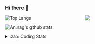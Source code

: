 ### Hi there 👋

<!--
**tao8687/tao8687** is a ✨ _special_ ✨ repository because its `README.md` (this file) appears on your GitHub profile.

Here are some ideas to get you started:

- 🔭 I’m currently working on ...
- 🌱 I’m currently learning ...
- 👯 I’m looking to collaborate on ...
- 🤔 I’m looking for help with ...
- 💬 Ask me about ...
- 📫 How to reach me: ...
- 😄 Pronouns: ...
- ⚡ Fun fact: ...
-->

<img align='right' src="https://media.giphy.com/media/M9gbBd9nbDrOTu1Mqx/giphy.gif" width="240">

  
![Top Langs](https://github-readme-stats.vercel.app/api/top-langs/?username=tao8687&layout=compact&title_color=23238E&text_color=A67D3D)

![Anurag's github stats](https://github-readme-stats.vercel.app/api?username=tao8687&show_icons=true&&text_color=A67D3D&title_color=23238E&show_icons=false&count_private=true&hide=stars)

<details>
  <summary>:zap: Coding Stats</summary>
  <br>
    
<!--START_SECTION:waka-->
![Code Time](http://img.shields.io/badge/Code%20Time-1%2C602%20hrs%2034%20mins-blue)

![Profile Views](http://img.shields.io/badge/Profile%20Views-0-blue)

**🐱 My GitHub Data** 

> 📦 1.5 MB Used in GitHub's Storage 
 > 
> 🏆 197 Contributions in the Year 2024
 > 
> 🚫 Not Opted to Hire
 > 
> 📜 53 Public Repositories 
 > 
> 🔑 25 Private Repositories 
 > 
**I'm an Early 🐤** 

```text
🌞 Morning                1428 commits        ██████████████████████░░░   87.29 % 
🌆 Daytime                87 commits          █░░░░░░░░░░░░░░░░░░░░░░░░   05.32 % 
🌃 Evening                117 commits         ██░░░░░░░░░░░░░░░░░░░░░░░   07.15 % 
🌙 Night                  4 commits           ░░░░░░░░░░░░░░░░░░░░░░░░░   00.24 % 
```
📅 **I'm Most Productive on Wednesday** 

```text
Monday                   236 commits         ████░░░░░░░░░░░░░░░░░░░░░   14.43 % 
Tuesday                  222 commits         ███░░░░░░░░░░░░░░░░░░░░░░   13.57 % 
Wednesday                289 commits         ████░░░░░░░░░░░░░░░░░░░░░   17.67 % 
Thursday                 214 commits         ███░░░░░░░░░░░░░░░░░░░░░░   13.08 % 
Friday                   232 commits         ████░░░░░░░░░░░░░░░░░░░░░   14.18 % 
Saturday                 226 commits         ███░░░░░░░░░░░░░░░░░░░░░░   13.81 % 
Sunday                   217 commits         ███░░░░░░░░░░░░░░░░░░░░░░   13.26 % 
```


📊 **This Week I Spent My Time On** 

```text
🕑︎ Time Zone: Asia/Shanghai

💬 Programming Languages: 
YAML                     6 hrs 36 mins       ███████████░░░░░░░░░░░░░░   43.94 % 
Other                    3 hrs 22 mins       ██████░░░░░░░░░░░░░░░░░░░   22.44 % 
C++                      1 hr 55 mins        ███░░░░░░░░░░░░░░░░░░░░░░   12.77 % 
Python                   1 hr 44 mins        ███░░░░░░░░░░░░░░░░░░░░░░   11.61 % 
Lua                      34 mins             █░░░░░░░░░░░░░░░░░░░░░░░░   03.81 % 

🔥 Editors: 
VS Code                  15 hrs 1 min        █████████████████████████   100.00 % 

🐱‍💻 Projects: 
tami_ws                  6 hrs 49 mins       ███████████░░░░░░░░░░░░░░   45.44 % 
xju-robot                4 hrs 14 mins       ███████░░░░░░░░░░░░░░░░░░   28.17 % 
rosbridge_suite          2 hrs 22 mins       ████░░░░░░░░░░░░░░░░░░░░░   15.80 % 
wheeltec_robot           51 mins             █░░░░░░░░░░░░░░░░░░░░░░░░   05.76 % 
ros_motion_planning      18 mins             █░░░░░░░░░░░░░░░░░░░░░░░░   02.08 % 

💻 Operating System: 
Linux                    15 hrs 1 min        █████████████████████████   100.00 % 
```

**I Mostly Code in C++** 

```text
C++                      10 repos            ███████░░░░░░░░░░░░░░░░░░   29.41 % 
Python                   10 repos            ███████░░░░░░░░░░░░░░░░░░   29.41 % 
JavaScript               2 repos             █░░░░░░░░░░░░░░░░░░░░░░░░   05.88 % 
Batchfile                1 repo              █░░░░░░░░░░░░░░░░░░░░░░░░   02.94 % 
HTML                     1 repo              █░░░░░░░░░░░░░░░░░░░░░░░░   02.94 % 
```



**Timeline**

![Lines of Code chart](https://raw.githubusercontent.com/tao8687/tao8687/master/assets/bar_graph.png)


 Last Updated on 08/07/2024 01:21:45 UTC
<!--END_SECTION:waka-->
</details>
